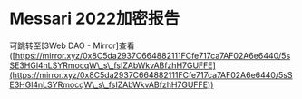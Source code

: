 # Messari 2022加密报告



可跳转至\[3Web DAO - Mirror]查看([https://mirror.xyz/0x8C5da2937C664882111FCfe717ca7AF02A6e6440/5sSE3HGl4nLSYRmocqW\_s\_fsIZAbWkvABfzhH7GUFFE](https://mirror.xyz/0x8C5da2937C664882111FCfe717ca7AF02A6e6440/5sSE3HGl4nLSYRmocqW\_s\_fsIZAbWkvABfzhH7GUFFE))
